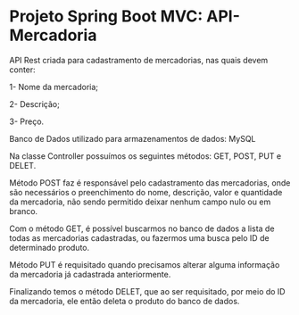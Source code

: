 # Projeto Spring Boot MVC: API-Mercadoria

API Rest criada para cadastramento de mercadorias, nas quais devem conter:

1- Nome da mercadoria;

2- Descrição;

3- Preço.

Banco de Dados utilizado para armazenamentos de dados: MySQL

Na classe Controller possuímos os seguintes métodos: GET, POST, PUT e DELET.

Método POST faz é responsável pelo cadastramento das mercadorias, onde são necessários o preenchimento do nome, descrição, valor e quantidade da mercadoria,
não sendo permitido deixar nenhum campo nulo ou em branco.

Com o método GET, é possível buscarmos no banco de dados a lista de todas as mercadorias cadastradas, 
ou fazermos uma busca pelo ID de determinado produto.

Método PUT é requisitado quando precisamos alterar alguma informação da mercadoria já cadastrada anteriormente.

Finalizando temos o método DELET, que ao ser requisitado, por meio do ID da mercadoria, ele então deleta o produto do banco de dados. 
